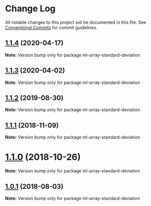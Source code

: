 # Change Log

All notable changes to this project will be documented in this file.
See [Conventional Commits](https://conventionalcommits.org) for commit guidelines.

## [1.1.4](https://github.com/mljs/array/compare/ml-array-standard-deviation@1.1.3...ml-array-standard-deviation@1.1.4) (2020-04-17)

**Note:** Version bump only for package ml-array-standard-deviation





## [1.1.3](https://github.com/mljs/array/compare/ml-array-standard-deviation@1.1.2...ml-array-standard-deviation@1.1.3) (2020-04-02)

**Note:** Version bump only for package ml-array-standard-deviation





## [1.1.2](https://github.com/mljs/array/compare/ml-array-standard-deviation@1.1.1...ml-array-standard-deviation@1.1.2) (2019-08-30)

**Note:** Version bump only for package ml-array-standard-deviation





## [1.1.1](https://github.com/mljs/array/compare/ml-array-standard-deviation@1.1.0...ml-array-standard-deviation@1.1.1) (2018-11-09)

**Note:** Version bump only for package ml-array-standard-deviation





# [1.1.0](https://github.com/mljs/array/compare/ml-array-standard-deviation@1.0.1...ml-array-standard-deviation@1.1.0) (2018-10-26)

**Note:** Version bump only for package ml-array-standard-deviation





<a name="1.0.1"></a>
## [1.0.1](https://github.com/mljs/array/compare/ml-array-standard-deviation@1.0.0...ml-array-standard-deviation@1.0.1) (2018-08-03)




**Note:** Version bump only for package ml-array-standard-deviation
